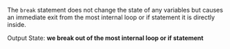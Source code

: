 The `break` statement does not change the state of any variables but causes an immediate exit from the most internal loop or if statement it is directly inside.

Output State: **we break out of the most internal loop or if statement**